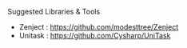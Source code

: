 Suggested Libraries & Tools

* Zenject : https://github.com/modesttree/Zenject 
* Unitask : https://github.com/Cysharp/UniTask
